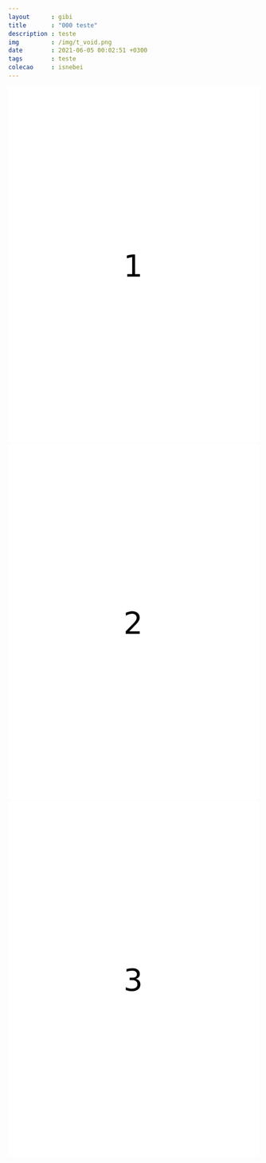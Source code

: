 ```yaml
---
layout      : gibi
title       : "000 teste"
description : teste
img         : /img/t_void.png
date        : 2021-06-05 00:02:51 +0300
tags        : teste
colecao     : isnebei
---
```


<section>
<img src="/isnebei/img/000/001.png" />
</section>

<section>
<img src="/isnebei/img/000/002.png" />
</section>

<section>
<img src="/isnebei/img/000/003.png" />
</section>
